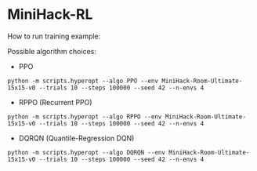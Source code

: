 # MiniHack-RL
How to run training example:

Possible algorithm choices:
- PPO
```
python -m scripts.hyperopt --algo PPO --env MiniHack-Room-Ultimate-15x15-v0 --trials 10 --steps 100000 --seed 42 --n-envs 4
```
- RPPO (Recurrent PPO)
```
python -m scripts.hyperopt --algo RPPO --env MiniHack-Room-Ultimate-15x15-v0 --trials 10 --steps 100000 --seed 42 --n-envs 4
```
- DQRQN (Quantile-Regression DQN)
```
python -m scripts.hyperopt --algo DQRQN --env MiniHack-Room-Ultimate-15x15-v0 --trials 10 --steps 100000 --seed 42 --n-envs 4
```